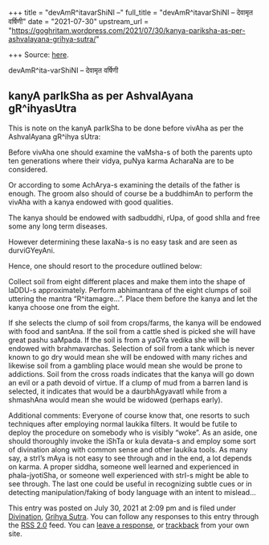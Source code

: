 +++
title = "devAmR^itavarShiNI –"
full_title = "devAmR^itavarShiNI – देवामृत वर्षिणी"
date = "2021-07-30"
upstream_url = "https://goghritam.wordpress.com/2021/07/30/kanya-pariksha-as-per-ashvalayana-grihya-sutra/"

+++
Source: [here](https://goghritam.wordpress.com/2021/07/30/kanya-pariksha-as-per-ashvalayana-grihya-sutra/).

devAmR^ita-varShiNI – देवामृत वर्षिणी

## kanyA parIkSha as per AshvalAyana gR^ihyasUtra

This is note on the kanyA parIkSha to be done before vivAha as per the
AshvalAyana gR^ihya sUtra:

Before vivAha one should examine the vaMsha-s of both the parents upto
ten generations where their vidya, puNya karma AcharaNa are to be
considered.

Or according to some AchArya-s examining the details of the father is
enough. The groom also should of course be a buddhimAn to perform the
vivAha with a kanya endowed with good qualities.

The kanya should be endowed with sadbuddhi, rUpa, of good shIla and free
some any long term diseases.

However determining these laxaNa-s is no easy task and are seen as
durviGYeyAni.

Hence, one should resort to the procedure outlined below:

Collect soil from eight different places and make them into the shape of
laDDU-s approximately. Perform abhimantrana of the eight clumps of soil
uttering the mantra “R^itamagre…”. Place them before the kanya and let
the kanya choose one from the eight.

If she selects the clump of soil from crops/farms, the kanya will be
endowed with food and santAna. If the soil from a cattle shed is picked
she will have great pashu saMpada. If the soil is from a yaGYa vedika
she will be endowed with brahmavarchas. Selection of soil from a tank
which is never known to go dry would mean she will be endowed with many
riches and likewise soil from a gambling place would mean she would be
prone to addictions. Soil from the cross roads indicates that the kanya
will go down an evil or a path devoid of virtue. If a clump of mud from
a barren land is selected, it indicates that would be a daurbhAgyavatI
while from a shmashAna would mean she would be widowed (perhaps early).

Additional comments: Everyone of course know that, one resorts to such
techniques after employing normal laukika filters. It would be futile to
deploy the procedure on somebody who is visibly “woke”. As an aside, one
should thoroughly invoke the iShTa or kula devata-s and employ some sort
of divination along with common sense and other laukika tools. As many
say, a strI’s mAya is not easy to see through and in the end, a lot
depends on karma. A proper siddha, someone well learned and experienced
in phala-jyotiSha, or someone well experienced with strI-s might be able
to see through. The last one could be useful in recognizing subtle cues
or in detecting manipulation/faking of body language with an intent to
mislead…

This entry was posted on July 30, 2021 at 2:09 pm and is filed under
[Divination](https://goghritam.wordpress.com/category/divination/),
[Grihya Sutra](https://goghritam.wordpress.com/category/grihya-sutra/).
You can follow any responses to this entry through the [RSS
2.0](https://goghritam.wordpress.com/2021/07/30/kanya-pariksha-as-per-ashvalayana-grihya-sutra/feed/)
feed. You can [leave a response](#respond), or
[trackback](https://goghritam.wordpress.com/2021/07/30/kanya-pariksha-as-per-ashvalayana-grihya-sutra/trackback/)
from your own site.

